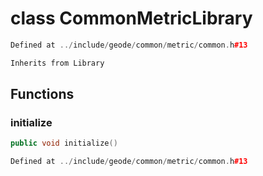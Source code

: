 # class CommonMetricLibrary

```cpp
Defined at ../include/geode/common/metric/common.h#13
```

```cpp
Inherits from Library
```



## Functions

### initialize

```cpp
public void initialize()
```

```cpp
Defined at ../include/geode/common/metric/common.h#13
```



